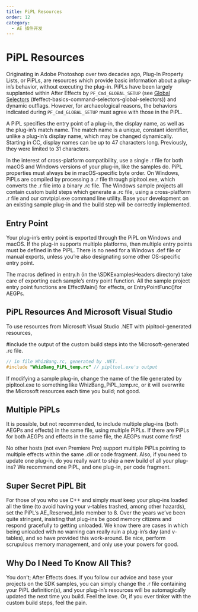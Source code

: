 ```yaml
---
title: PiPL Resources
order: 12
category:
  - AE 插件开发
---
```


# PiPL Resources

Originating in Adobe Photoshop over two decades ago, Plug-In Property Lists, or PiPLs, are resources which provide basic information about a plug-in’s behavior, without executing the plug-in. PiPLs have been largely supplanted within After Effects by `PF_Cmd_GLOBAL_SETUP` (see [Global Selectors](../effect-basics/command-selectors.html) (#effect-basics-command-selectors-global-selectors)) and dynamic outflags. However, for archaeological reasons, the behaviors indicated during `PF_Cmd_GLOBAL_SETUP` must agree with those in the PiPL.

A PiPL specifies the entry point of a plug-in, the display name, as well as the plug-in’s match name. The match name is a unique, constant identifier, unlike a plug-in’s display name, which may be changed dynamically. Starting in CC, display names can be up to 47 characters long. Previously, they were limited to 31 characters.

In the interest of cross-platform compatibility, use a single .r file for both macOS and Windows versions of your plug-in, like the samples do. PiPL properties must always be in macOS-specific byte order. On Windows, PiPLs are compiled by processing a .r file through pipltool.exe, which converts the .r file into a binary .rc file. The Windows sample projects all contain custom build steps which generate a .rc file, using a cross-platform .r file and our cnvtpipl.exe command line utility. Base your development on an existing sample plug-in and the build step will be correctly implemented.

## Entry Point

Your plug-in’s entry point is exported through the PiPL on Windows and macOS. If the plug-in supports multiple platforms, then multiple entry points must be defined in the PiPL. There is no need for a Windows .def file or manual exports, unless you’re also designating some other OS-specific entry point.

The macros defined in entry.h (in the \SDKExamplesHeaders directory) take care of exporting each sample’s entry point function. All the sample project entry point functions are EffectMain() for effects, or EntryPointFunc()for AEGPs.

## PiPL Resources And Microsoft Visual Studio

To use resources from Microsoft Visual Studio .NET with pipltool-generated resources,

#include the output of the custom build steps into the Microsoft-generated .rc file.

```cpp
// in file WhizBang.rc, generated by .NET.
#include "WhizBang_PiPL_temp.rc" // pipltool.exe's output

```

If modifying a sample plug-in, change the name of the file generated by pipltool.exe to something like WhizBang_PiPL_temp.rc, or it will overwrite the Microsoft resources each time you build; not good.

## Multiple PiPLs

It is possible, but not recommended, to include multiple plug-ins (both AEGPs and effects) in the same file, using multiple PiPLs. If there are PiPLs for both AEGPs and effects in the same file, the AEGPs must come first!

No other hosts (not even Premiere Pro) support multiple PiPLs pointing to multiple effects within the same .dll or code fragment. Also, if you need to update one plug-in, do you really want to ship a new build of all your plug-ins? We recommend one PiPL, and one plug-in, per code fragment.

## Super Secret PiPL Bit

For those of you who use C++ and simply _must_ keep your plug-ins loaded all the time (to avoid having your v-tables trashed, among other hazards), set the PiPL’s AE_Reserved_Info member to 8. Over the years we’ve been quite stringent, insisting that plug-ins be good memory citizens and respond gracefully to getting unloaded. We know there are cases in which being unloaded with no warning can really ruin a plug-in’s day (and v-tables), and so have provided this work-around. Be nice, perform scrupulous memory management, and only use your powers for good.

## Why Do I Need To Know All This?

You don’t; After Effects does. If you follow our advice and base your projects on the SDK samples, you can simply change the .r file containing your PiPL definition(s), and your plug-in’s resources will be automagically updated the next time you build. Feel the love. Or, if you ever tinker with the custom build steps, feel the pain.
